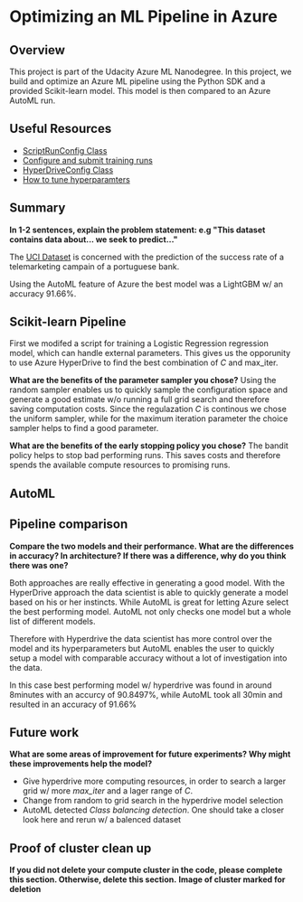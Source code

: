 # Optimizing an ML Pipeline in Azure

## Overview
This project is part of the Udacity Azure ML Nanodegree.
In this project, we build and optimize an Azure ML pipeline using the Python SDK and a provided Scikit-learn model.
This model is then compared to an Azure AutoML run.

## Useful Resources
- [ScriptRunConfig Class](https://docs.microsoft.com/en-us/python/api/azureml-core/azureml.core.scriptrunconfig?view=azure-ml-py)
- [Configure and submit training runs](https://docs.microsoft.com/en-us/azure/machine-learning/how-to-set-up-training-targets)
- [HyperDriveConfig Class](https://docs.microsoft.com/en-us/python/api/azureml-train-core/azureml.train.hyperdrive.hyperdriveconfig?view=azure-ml-py)
- [How to tune hyperparamters](https://docs.microsoft.com/en-us/azure/machine-learning/how-to-tune-hyperparameters)


## Summary
**In 1-2 sentences, explain the problem statement: e.g "This dataset contains data about... we seek to predict..."**

The [UCI Dataset](https://archive.ics.uci.edu/ml/datasets/bank+marketing) is concerned with the prediction of the success rate of a telemarketing campain of a portuguese bank.

Using the AutoML feature of Azure the best model was a LightGBM w/ an accuracy 91.66%.


## Scikit-learn Pipeline

First we modifed a script for training a Logistic Regression regression model, which can handle external parameters. This gives us the opporunity to use Azure HyperDrive to find the best combination
of $C$ and max_iter.


**What are the benefits of the parameter sampler you chose?**
Using the random sampler enables us to quickly sample the configuration space and generate a good estimate w/o running a full grid search and therefore saving computation costs. Since the regulazation $C$ is continous we chose the uniform sampler, while for the maximum iteration parameter the choice sampler helps to find a good parameter.

**What are the benefits of the early stopping policy you chose?**
The bandit policy helps to stop bad performing runs. This saves costs and therefore spends the available compute resources to promising runs. 


## AutoML


## Pipeline comparison
**Compare the two models and their performance. What are the differences in accuracy? In architecture? If there was a difference, why do you think there was one?**

Both approaches are really effective in generating a good model. With the HyperDrive approach the data scientist is able to quickly generate a model based on his or her instincts. While AutoML is great for letting Azure select the best performing model. AutoML not only checks one model but
a whole list of different models. 

Therefore with Hyperdrive the data scientist has more control over the model and its hyperparameters but AutoML enables the user to quickly setup a model with comparable accuracy without a lot of investigation into the data.

In this case best performing model w/ hyperdrive was found in around 8minutes with an accurcy of 90.8497%, while AutoML took all 30min and resulted in an accuracy of 91.66%



## Future work
**What are some areas of improvement for future experiments? Why might these improvements help the model?**

- Give hyperdrive more computing resources, in order to search a larger grid w/ more *max_iter* and a lager range of *C*.
- Change from random to grid search in the hyperdrive model selection
- AutoML detected *Class balancing detection*. One should take a closer look here and rerun w/ a balenced dataset

## Proof of cluster clean up
**If you did not delete your compute cluster in the code, please complete this section. Otherwise, delete this section.**
**Image of cluster marked for deletion**
